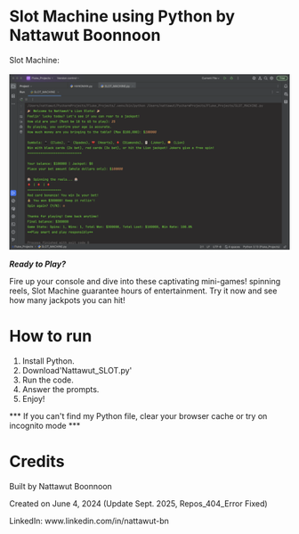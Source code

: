 # Slot Machine using Python by Nattawut Boonnoon

Slot Machine: <br><br/>
![Slot Machine Demo](Screenshot_SLOT.png)

***Ready to Play?*** <p><p/>
Fire up your console and dive into these captivating mini-games! spinning reels, Slot Machine guarantee hours of entertainment. Try it now and see how many jackpots you can hit!

# How to run
1. Install Python.
2. Download'Nattawut_SLOT.py'
3. Run the code.
4. Answer the prompts.
5. Enjoy!

*** If you can't find my Python file, clear your browser cache or try on incognito mode ***

# Credits
<p>Built by Nattawut Boonnoon<p/>
<p>Created on June 4, 2024 (Update Sept. 2025, Repos_404_Error Fixed)<p/>
LinkedIn: www.linkedin.com/in/nattawut-bn

